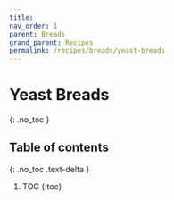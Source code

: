```yaml
---
title: 
nav_order: 1
parent: Breads
grand_parent: Recipes
permalink: /recipes/breads/yeast-breads
---
```


# Yeast Breads
{: .no_toc }

## Table of contents
{: .no_toc .text-delta }

1. TOC
{:toc}

